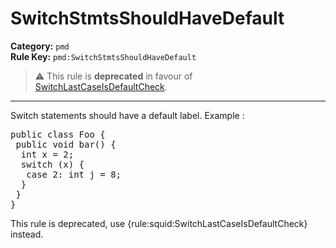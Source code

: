 # SwitchStmtsShouldHaveDefault
**Category:** `pmd`<br/>
**Rule Key:** `pmd:SwitchStmtsShouldHaveDefault`<br/>
> :warning: This rule is **deprecated** in favour of [SwitchLastCaseIsDefaultCheck](https://rules.sonarsource.com/java/RSPEC-witchLastCaseIsDefaultCheck).

-----

Switch statements should have a default label. Example :
<pre>
public class Foo {
 public void bar() {
  int x = 2;
  switch (x) {
   case 2: int j = 8;
  }
 }
}
</pre>

<p>
  This rule is deprecated, use {rule:squid:SwitchLastCaseIsDefaultCheck} instead.
</p>
